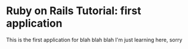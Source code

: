 # Ruby on Rails Tutorial: first application

This is the first application for 
blah blah blah
I'm just learning here, sorry
